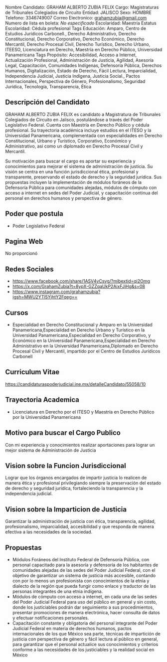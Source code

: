 Nombre Candidato: GRAHAM ALBERTO ZUBIA FELIX
Cargo: Magistraturas de Tribunales Colegiados de Circuito
Entidad: JALISCO
Sexo: HOMBRE
Telefono: 3346749007
Correo Electronico: grahamzubia@gmail.com
Numero de lista en boleta: *No especificado*
Escolaridad: Maestría
Estatus Escolaridad: Cédula profesional
Tags Educación: Amparo, Centro de Estudios Jurídicos Carbonell., Derecho Administrativo, Derecho Constitucional, Derecho Corporativo, Derecho Económico, Derecho Mercantil, Derecho Procesal Civil, Derecho Turístico, Derecho Urbano, ITEESO, Licenciatura en Derecho, Maestría en Derecho Público, Universidad Panamericana
Tags Propósito: Accesibilidad, Acceso a Internet, Actualización Profesional, Administración de Justicia, Agilidad, Asesoría Legal, Capacitación, Comunidades Indígenas, Defensoría Pública, Derechos Humanos, Digitalización, Estado de Derecho, Fácil Lectura, Imparcialidad, Independencia Judicial, Justicia Indígena, Justicia Social., Pactos Internacionales, Perspectiva de Género, Profesionalismo, Seguridad Jurídica, Tecnología, Transparencia, Ética


## Descripción del Candidato 

GRAHAM ALBERTO ZUBIA FELIX es candidato a Magistratura de Tribunales Colegiados de Circuito en Jalisco, postulándose a través del Poder Legislativo Federal. Cuenta con Maestría en Derecho Público y cédula profesional. Su trayectoria académica incluye estudios en el ITESO y la Universidad Panamericana, complementada con especialidades en Derecho Constitucional, Urbano y Turístico, Corporativo, Económico y Administrativo, así como un diplomado en Derecho Procesal Civil y Mercantil.

Su motivación para buscar el cargo es aportar su experiencia y conocimientos para mejorar el sistema de administración de justicia. Su visión se centra en una función jurisdiccional ética, profesional y transparente, preservando el estado de derecho y la seguridad jurídica. Sus propuestas incluyen la implementación de módulos foráneos de la Defensoría Pública para comunidades alejadas, módulos de cómputo con acceso a internet en sedes del Poder Judicial, y capacitación continua del personal en derechos humanos y perspectiva de género.


## Poder que postula

- Poder Legislativo Federal


## Pagina Web

No proporcionó


## Redes Sociales

- https://www.facebook.com/share/1ASV4vCsvg/?mibextid=qi2Omg
- https://x.com/GrahamZubia?t=8ypX-GZZqaUkP2AixFJiHg&s=08
- https://www.instagram.com/grahamzubia?igsh=MWU2YTl5YjhtY2Fqeg==


## Cursos

- Especialidad en Derecho Constitucional y Amparo en la Universidad Panamericana,Especialidad en Derecho Urbano y Turístico en la Universidad Panamericana,Especialidad en Derecho Corporativo, y Económico en la Universidad Panamericana,Especialidad en Derecho Administrativo en la Universidad Panamericana,Diplomado en Derecho Procesal Civil y Mercantil, impartido por el Centro de Estudios Jurídicos Carbonell


## Curriculum Vitae

https://candidaturaspoderjudicial.ine.mx/detalleCandidato/55058/10


## Trayectoria Academica

- Licenciatura en Derecho por el ITESO y Maestría en Derecho Público por la Universidad Panamericana


## Motivo para buscar el Cargo Publico

Con mi experiencia y conocimientos realizar aportaciones para lograr un mejor sistema de Administración de Justicia


## Vision sobre la Funcion Jurisdiccional

Lograr que los órganos encargados de impartir justicia lo realicen de manera ética y profesional privilegiando siempre la preservación del estado de derecho y seguridad jurídica, fortaleciendo la transparencia y la independencia judicial.


## Vision sobre la Imparticion de Justicia

Garantizar la administración de justicia con ética, transparencia, agilidad, profesionalismo, imparcialidad, accesibilidad y que responda de manera efectiva a las necesidades de la sociedad.


## Propuestas

- Módulos Foráneos del Instituto Federal de Defensoría Pública, con personal capacitado para la asesoría y defensoría de los habitantes de comunidades alejadas de las sedes del Poder Judicial Federal, con el objetivo de garantizar un sistema de justicia más accesible, contando con por lo menos un profesionista con conocimientos de la etnia y dialecto de la región que pueda fungir como enlace y traductor de las personas integrantes de una etnia indígena.
- Módulos de cómputo con acceso a internet, en cada una de las sedes del Poder Judicial Federal para uso del público en general y sin costo, donde los justiciables podrán dar seguimiento a sus procedimientos, presentar promociones de manera electrónica, hacer consulta de datos y efectuar notificaciones personales.
- Capacitación constante y obligatoria del personal integrante del Poder Judicial Federal en materia de derechos humanos, pactos internacionales de los que México sea parte, técnicas de impartición de justicia con perspectiva de género y fácil lectura al público en general, para garantizar que el personal actualice sus conocimientos y criterios conforme a las necesidades de los justiciables y la realidad social en México

